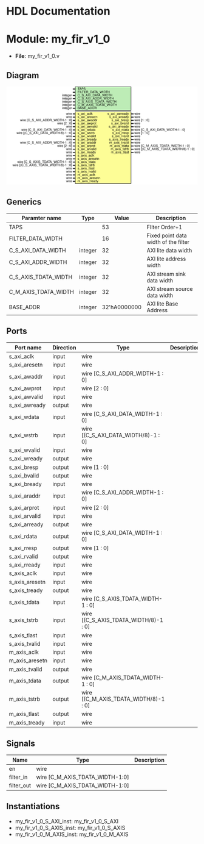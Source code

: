 # HDL Documentation

# Module: my_fir_v1_0 
- **File**: my_fir_v1_0.v

## Diagram
![Diagram](my_fir_v1_0.svg "Diagram")
## Generics

| Paramter name        | Type    | Value        | Description                          |
| -------------------- | ------- | ------------ | ------------------------------------ |
| TAPS                 |         | 53           | FIlter Order+1                       |
| FILTER_DATA_WIDTH    |         | 16           | Fixed point data width of the filter |
| C_S_AXI_DATA_WIDTH   | integer | 32           | AXI lite data width                  |
| C_S_AXI_ADDR_WIDTH   | integer | 32           | AXI lite address width               |
| C_S_AXIS_TDATA_WIDTH | integer | 32           | AXI stream sink data width           |
| C_M_AXIS_TDATA_WIDTH | integer | 32           | AXI stream source data width         |
| BASE_ADDR            | integer | 32'hA0000000 | AXI lite Base Address                |

## Ports

| Port name      | Direction | Type                                  | Description |
| -------------- | --------- | ------------------------------------- | ----------- |
| s_axi_aclk     | input     | wire                                  |             |
| s_axi_aresetn  | input     | wire                                  |             |
| s_axi_awaddr   | input     | wire [C_S_AXI_ADDR_WIDTH-1 : 0]       |             |
| s_axi_awprot   | input     | wire [2 : 0]                          |             |
| s_axi_awvalid  | input     | wire                                  |             |
| s_axi_awready  | output    | wire                                  |             |
| s_axi_wdata    | input     | wire [C_S_AXI_DATA_WIDTH-1 : 0]       |             |
| s_axi_wstrb    | input     | wire [(C_S_AXI_DATA_WIDTH/8)-1 : 0]   |             |
| s_axi_wvalid   | input     | wire                                  |             |
| s_axi_wready   | output    | wire                                  |             |
| s_axi_bresp    | output    | wire [1 : 0]                          |             |
| s_axi_bvalid   | output    | wire                                  |             |
| s_axi_bready   | input     | wire                                  |             |
| s_axi_araddr   | input     | wire [C_S_AXI_ADDR_WIDTH-1 : 0]       |             |
| s_axi_arprot   | input     | wire [2 : 0]                          |             |
| s_axi_arvalid  | input     | wire                                  |             |
| s_axi_arready  | output    | wire                                  |             |
| s_axi_rdata    | output    | wire [C_S_AXI_DATA_WIDTH-1 : 0]       |             |
| s_axi_rresp    | output    | wire [1 : 0]                          |             |
| s_axi_rvalid   | output    | wire                                  |             |
| s_axi_rready   | input     | wire                                  |             |
| s_axis_aclk    | input     | wire                                  |             |
| s_axis_aresetn | input     | wire                                  |             |
| s_axis_tready  | output    | wire                                  |             |
| s_axis_tdata   | input     | wire [C_S_AXIS_TDATA_WIDTH-1 : 0]     |             |
| s_axis_tstrb   | input     | wire [(C_S_AXIS_TDATA_WIDTH/8)-1 : 0] |             |
| s_axis_tlast   | input     | wire                                  |             |
| s_axis_tvalid  | input     | wire                                  |             |
| m_axis_aclk    | input     | wire                                  |             |
| m_axis_aresetn | input     | wire                                  |             |
| m_axis_tvalid  | output    | wire                                  |             |
| m_axis_tdata   | output    | wire [C_M_AXIS_TDATA_WIDTH-1 : 0]     |             |
| m_axis_tstrb   | output    | wire [(C_M_AXIS_TDATA_WIDTH/8)-1 : 0] |             |
| m_axis_tlast   | output    | wire                                  |             |
| m_axis_tready  | input     | wire                                  |             |

## Signals

| Name       | Type                            | Description |
| ---------- | ------------------------------- | ----------- |
| en         | wire                            |             |
| filter_in  | wire [C_M_AXIS_TDATA_WIDTH-1:0] |             |
| filter_out | wire [C_M_AXIS_TDATA_WIDTH-1:0] |             |

## Instantiations

- my_fir_v1_0_S_AXI_inst: my_fir_v1_0_S_AXI
- my_fir_v1_0_S_AXIS_inst: my_fir_v1_0_S_AXIS
- my_fir_v1_0_M_AXIS_inst: my_fir_v1_0_M_AXIS
